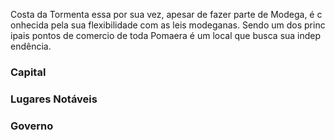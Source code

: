 Costa da Tormenta essa por sua vez, apesar de fazer parte de Modega, é conhecida pela sua flexibilidade com as leis modeganas. Sendo um dos principais pontos de comercio de toda Pomaera é um local que busca sua independência.

### Capital

### Lugares Notáveis

### Governo
